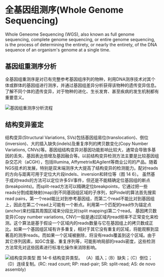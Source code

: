 # 全基因组测序(Whole Genome Sequencing)

Whole Geneome Sequencing (WGS), also known as full genome sequencing, complete genome sequencing, or entire genome sequencing, is the process of determining the entirety, or nearly the entirety, of the DNA sequence of an organism's genome at a single time.

## 基因组重测序分析
全基因组重测序是对已有完整参考基因组序列的物种，利用DNA测序技术对其个体或群体的基因组进行测序，并通过基因组差异分析获得该物种的遗传变异信息。了解不同个体的遗传变异，对于物种的进化、生长发育、甚至疾病的发生机制都有重要意义。

![基因组重测序分析流程](http://www.ligene.cn/images/book/resequencing-pipeline.png)

## 结构变异鉴定
结构变异(Structural Variations, SVs)包括基因组易位(translocation)、倒位(inversion)、大的插入缺失(indels)及重复序列的拷贝数变化(Copy Number Variations, CNVs)等。基因组结构变异对基因功能影响比较大，通常会导致多基因的丢失、基因表达倍增及基因融合等。以前结构变异检测方法主要是比较基因组杂交芯片（aCGH），包括Illumina, Affymetrix和Agilent等商业公司的产品。随着NGS技术的发展，特别是双末端测序大大提高了结构变异的检测能力。配对reads的方向与距离可用于定位大片段indels、inversion和转位等（图 14 6）。
虽然基于成对reads的方法可以定位许多SV事件，但还是不能精确定位基因组的断点(breakpoints)。而split-read方法可以精确定位breakpoints，它通过把一些reads分割成能映射(map)到不同基因组区域的子序列，如Pindel的算法首先搜索read pairs，第一个read能比对到参考基因组，而第二个read不能比对到基因组上，因此在第二个read上可能有一个断点。利用第一个匹配的read作为锚定点(anchor)来扫描其周围区域来分段比对(split mapping)第二个read。
基因拷贝数变异(Copy number variations, CNV)一般是通过区域内read频率不正常变化来检测。这个算法是基于假设一个区域内的reads数量与它在基因组上的拷贝数成正比。如果一个基因组区域有许多重复，相对于其它没有重复的区域，将能观察到显著高的测序reads。而如果一个区域被删除，将没有reads覆盖到这个区域。由于其它序列因素，如GC含量、重复序列等，可能影响局部的reads密度，这些检测方法常先对这些因素进行标准化操作来消除影响。

![结构变异类型](http://www.ligene.cn/images/book/fig14-6.png)
图 14-6 结构变异类型。
（A）插入；（B）缺失；（C）倒位；（D）连续复制。(RC: read count; RP: read-pair; SR: split-read; AS: de novo assembly)
